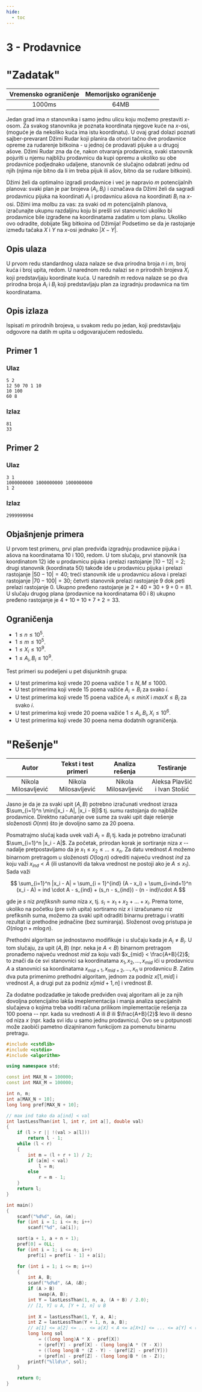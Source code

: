 ```yaml
---
hide:
  - toc
---
```


# 3 - Prodavnice

#  "Zadatak"

| Vremensko ograničenje | Memorijsko ograničenje |
|:-:|:-:|
| 1000ms | 64MB |

Jedan grad ima $n$ stanovnika i samo jednu ulicu koju možemo prestaviti $x$-osom. Za svakog stanovnika je poznata koordinata njegove kuće na $x$-osi, (moguće je da nekoliko kuća ima istu koordinatu). U ovaj grad dolazi poznati sajber-prevarant Džimi Rudar koji planira da otvori tačno dve prodavnice opreme za rudarenje bitkoina - u jednoj će prodavati pijuke a u drugoj ašove. Džimi Rudar zna da će, nakon otvaranja prodavnica, svaki stanovnik pojuriti u njemu najbližu prodavnicu da kupi opremu a ukoliko su obe prodavnice podjednako udaljene, stanovnik će slučajno odabrati jednu od njih (njima nije bitno da li im treba pijuk ili ašov, bitno da se rudare bitkoini). 

Džimi želi da optimalno izgradi prodavnice i već je napravio $m$ potencijalnih planova: svaki plan je par brojeva $(A_i, B_i)$ i označava da Džimi želi da sagradi prodavnicu pijuka na koordinati $A_i$ i prodavnicu ašova na koordinati $B_i$ na $x$-osi. Džimi ima molbu za vas: za svaki od $m$ potencijalnih planova, izračunajte ukupnu razdaljinu koju bi prešli svi stanovnici ukoliko bi prodavnice bile izgrađene na koordinatama zadatim u tom planu. Ukoliko ovo odradite, dobijate $5$kg bitkoina od Džimija! Podsetimo se da je rastojanje između tačaka $X$ i $Y$ na $x$-osi jednako $|X - Y|$.

## Opis ulaza
U prvom redu standardnog ulaza nalaze se dva prirodna broja $n$ i $m$, broj kuća i broj upita, redom. U narednom redu nalazi se $n$ prirodnih brojeva $X_i$ koji predstavljaju koordinate kuća. U narednih $m$ redova nalaze se po dva prirodna broja $A_i$ i $B_i$ koji predstavljaju plan za izgradnju prodavnica na tim koordinatama.

## Opis izlaza
Ispisati $m$ prirodnih brojeva, u svakom redu po jedan, koji predstavljaju odgovore na datih $m$ upita u odgovarajućem redosledu.

## Primer 1
### Ulaz
```
5 2
12 50 70 1 10
10 100
60 8
```

### Izlaz
```
81
33
```

## Primer 2
### Ulaz
```
3 1
1000000000 1000000000 1000000000
1 2
```

### Izlaz
```
2999999994
```

## Objašnjenje primera
U prvom test primeru, prvi plan predviđa izgradnju prodavnice pijuka i ašova na koordinatama $10$ i $100$, redom. U tom slučaju, prvi stanovnik (sa koordinatom $12$) ide u prodavnicu pijuka i prelazi rastojanje $|10 - 12| = 2$; drugi stanovnik (koordinata $50$) takođe ide u prodavnicu pijuka i prelazi rastojanje $|50 - 10| = 40$; treći stanovnik ide u prodavnicu ašova i prelazi rastojanje $|70 - 100| = 30$; četvrti stanovnik prelazi rastojanje $9$ dok peti prelazi rastojanje $0$. Ukupno pređeno rastojanje je $2 + 40 + 30 + 9 + 0 = 81$. U slučaju drugog plana (prodavnice na koordinatama $60$ i $8$) ukupno pređeno rastojanje je $4 + 10 + 10 + 7 + 2 = 33$.

## Ograničenja

* $1 \leq n \leq 10^5$.
* $1 \leq m \leq 10^5$.
* $1 \leq X_i \leq 10^9$.
* $1 \leq A_i, B_i \leq 10^9$.

Test primeri su podeljeni u pet disjunktnih grupa:

* U test primerima koji vrede $20$ poena važiće $1 \leq N, M \leq 1000$.
* U test primerima koji vrede $15$ poena važiće $A_i = B_i$ za svako $i$.
* U test primerima koji vrede $15$ poena važiće $A_i \leq min X$ i $max X \leq B_i$ za svako $i$.
* U test primerima koji vrede $20$ poena važiće $1 \leq A_i, B_i, X_i \leq 10^6$.
* U test primerima koji vrede $30$ poena nema dodatnih ograničenja.





#  "Rešenje"

| Autor | Tekst i test primeri | Analiza rеšenja | Testiranje |
|:-:|:-:|:-:|:-:|
| Nikola Milosavljević | Nikola Milosavljević | Nikola Milosavljević | Aleksa Plavšić i Ivan Stošić |

Jasno je da je za svaki upit $(A, B)$ potrebno izračunati vrednost izraza $\sum_{i=1}^n \min(|x_i - A|, |x_i - B|)$ tj. sumu rastojanja do najbliže prodavnice. Direktno računanje ove sume za svaki upit daje rešenje složenosti $O(nm)$ što je dovoljno samo za $20$ poena.

Posmatrajmo slučaj kada uvek važi $A_i = B_i$ tj. kada je potrebno izračunati $\sum_{i=1}^n |x_i - A|$. Za početak, prirodan korak je sortiranje niza $x$ -- nadalje pretpostavljamo da je $x_1 \leq x_2 \leq \ldots \leq x_n$. Za datu vrednost $A$ možemo binarnom pretragom u složenosti $O(\log n)$ odrediti najveću vrednost $ind$ za koju važi $x_{ind} < A$ (ili ustanoviti da takva vrednost ne postoji ako je $A \leq x_1$). Sada važi

$$
\sum_{i=1}^n |x_i - A| = \sum_{i = 1}^{ind} (A - x_i) + \sum_{i=ind+1}^n (x_i - A) = ind \cdot A - s_{ind} + (s_n - s_{ind}) - (n - ind)\cdot A
$$

gde je $s$ niz *prefiksnih suma* niza $x$, tj. $s_i = x_1 + x_2 + \ldots + x_i$. Prema tome, ukoliko na početku (pre svih upita) sortiramo niz $x$ i izračunamo niz prefiksnih suma, možemo za svaki upit odraditi binarnu pretragu i vratiti rezultat iz prethodne jednačine (bez sumiranja). Složenost ovog pristupa je $O(n \log n + m \log n)$.

Prethodni algoritam se jednostavno modifikuje i u slučaju kada je $A_i \neq B_i$. U tom slučaju, za upit $(A, B)$ (npr. neka je $A < B$) binarnom pretragom pronađemo najveću vrednost $mid$ za koju važi $x_{mid} < \frac{A+B}{2}$; to znači da će svi stanovnici sa koordinatama $x_1, x_2, \ldots, x_{mid}$ ići u prodavnicu $A$ a stanovnici sa koordinatama $x_{mid+1}, x_{mid+2}, \ldots, x_n$ u prodavnicu $B$. Zatim dva puta primenimo prethodni algoritam, jednom za podniz $x[1, mid]$ i vrednost $A$, a drugi put za podniz $x[mid+1, n]$ i vrednost $B$.

Za dodatne podzadatke je takođe predviđen ovaj algoritam ali je za njih dovoljna potencijalno lakša imeplementacija i manja analiza specijalnih slučajeva o kojima treba voditi računa prilikom implementacije rešenja za $100$ poena -- npr. kada su vrednosti $A$ ili $B$ ili $\frac{A+B}{2}$ levo ili desno od niza $x$ (npr. kada svi idu u samo jednu prodavnicu). Ovo se u potpunosti može zaobići pametno dizajniranom funkcijom za pomenutu binarnu pretragu.

``` cpp title="03_prodavnice.cpp" linenums="1"
#include <cstdlib>
#include <cstdio>
#include <algorithm>

using namespace std;

const int MAX_N = 100000;
const int MAX_M = 100000;

int n, m;
int a[MAX_N + 10];
long long pref[MAX_N + 10];

// max ind tako da a[ind] < val
int lastLessThan(int l, int r, int a[], double val)
{
	if (l > r || !(val > a[l]))
		return l - 1;
	while (l < r)
	{
		int m = (l + r + 1) / 2;
		if (a[m] < val)
			l = m;
		else
			r = m - 1;
	}
	return l;
}

int main()
{
	scanf("%d%d", &n, &m);
	for (int i = 1; i <= n; i++)
		scanf("%d", &a[i]);

	sort(a + 1, a + n + 1);
	pref[0] = 0LL;
	for (int i = 1; i <= n; i++)
		pref[i] = pref[i - 1] + a[i];

	for (int i = 1; i <= m; i++)
	{
		int A, B;
		scanf("%d%d", &A, &B);
		if (A > B)
			swap(A, B);
		int Y = lastLessThan(1, n, a, (A + B) / 2.0);
		// [1, Y] u A, [Y + 1, n] u B
		
		int X = lastLessThan(1, Y, a, A);
		int Z = lastLessThan(Y + 1, n, a, B);
		// a[1] <= a[2] <= ... <= a[X] < A <= a[X+1] <= ... <= a[Y] < (A + B)/2 < a[Y+1] <= ... <= a[Z] < B <= a[Z+1] <= ... <= a[n]
		long long sol 
			= ((long long)A * X - pref[X]) 
			+ (pref[Y] - pref[X] - (long long)A * (Y - X))
			+ ((long long)B * (Z - Y) - (pref[Z] - pref[Y])) 
			+ (pref[n] - pref[Z] - (long long)B * (n - Z));
		printf("%lld\n", sol);
	}

	return 0;
}
```
